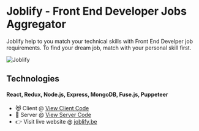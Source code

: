 # Joblify - Front End Developer Jobs Aggregator

Joblify help to you match your technical skills with Front End Develper job requirements. To find your dream job, match with your personal skill first. 

![Joblify](https://joblify.be/screenshot_round.png)

## Technologies 
#### React, Redux, Node.js, Express,  MongoDB, Fuse.js, Puppeteer

- 😻   Client @  [View Client Code](https://github.com/danneamtu/joblify/tree/main/client) 
- 🥳   Server @ [View Server Code](https://github.com/danneamtu/joblify/tree/main/server)
- 👉   Visit live website @ [joblify.be](https://www.joblify.be)
